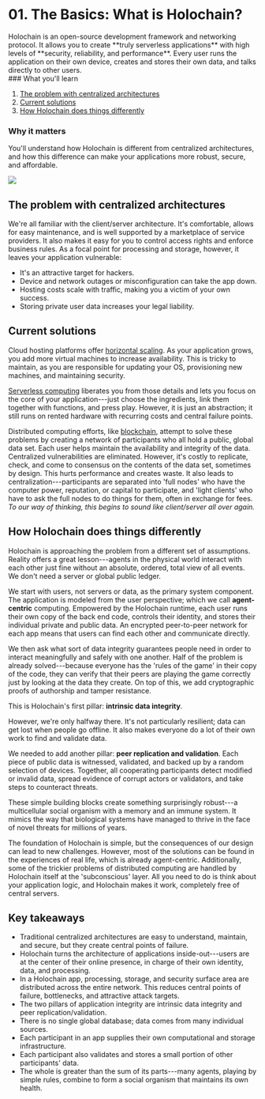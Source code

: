# 01. The Basics: What is Holochain?

<div class="coreconcepts-intro" markdown=1>
Holochain is an open-source development framework and networking protocol. It allows you to create **truly serverless applications** with high levels of **security, reliability, and performance**. Every user runs the application on their own device, creates and stores their own data, and talks directly to other users.
</div>

<div class="coreconcepts-orientation" markdown=1>
### <i class="fas fa-thunderstorm"></i> What you'll learn

1. [The problem with centralized architectures](#the-problem-with-centralized-architectures)
2. [Current solutions](#current-solutions)
3. [How Holochain does things differently](#how-holochain-does-things-differently)

### <i class="far fa-atom"></i> Why it matters

You'll understand how Holochain is different from centralized architectures, and how this difference can make your applications more robust, secure, and affordable.
</div>

![](https://i.imgur.com/lC0Ylue.png)

## The problem with centralized architectures

We're all familiar with the client/server architecture. It's comfortable, allows for easy maintenance, and is well supported by a marketplace of service providers. It also makes it easy for you to control access rights and enforce business rules. As a focal point for processing and storage, however, it leaves your application vulnerable:

* It's an attractive target for hackers.
* Device and network outages or misconfiguration can take the app down.
* Hosting costs scale with traffic, making you a victim of your own success.
* Storing private user data increases your legal liability.

## Current solutions

Cloud hosting platforms offer [horizontal scaling](https://en.wikipedia.org/wiki/Scalability#Horizontal). As your application grows, you add more virtual machines to increase availability. This is tricky to maintain, as you are responsible for updating your OS, provisioning new machines, and maintaining security.

[Serverless computing](https://en.wikipedia.org/wiki/Serverless_computing) liberates you from those details and lets you focus on the core of your application---just choose the ingredients, link them together with functions, and press play. However, it is just an abstraction; it still runs on rented hardware with recurring costs and central failure points.

Distributed computing efforts, like [blockchain](https://en.wikipedia.org/wiki/Blockchain), attempt to solve these problems by creating a network of participants who all hold a public, global data set. Each user helps maintain the availability and integrity of the data. Centralized vulnerabilities are eliminated. However, it's costly to replicate, check, and come to consensus on the contents of the data set, sometimes by design. This hurts performance and creates waste. It also leads to centralization---participants are separated into 'full nodes' who have the computer power, reputation, or capital to participate, and 'light clients' who have to ask the full nodes to do things for them, often in exchange for fees. _To our way of thinking, this begins to sound like client/server all over again._

## How Holochain does things differently

Holochain is approaching the problem from a different set of assumptions. Reality offers a great lesson---agents in the physical world interact with each other just fine without an absolute, ordered, total view of all events. We don't need a server or global public ledger.

We start with users, not servers or data, as the primary system component. The application is modeled from the user perspective; which we call **agent-centric** computing. Empowered by the Holochain runtime, each user runs their own copy of the back end code, controls their identity, and stores their individual private and public data. An encrypted peer-to-peer network for each app means that users can find each other and communicate directly.

We then ask what sort of data integrity guarantees people need in order to interact meaningfully and safely with one another. Half of the problem is already solved---because everyone has the 'rules of the game' in their copy of the code, they can verify that their peers are playing the game correctly just by looking at the data they create. On top of this, we add cryptographic proofs of authorship and tamper resistance.

This is Holochain's first pillar: **intrinsic data integrity**.

However, we're only halfway there. It's not particularly resilient; data can get lost when people go offline. It also makes everyone do a lot of their own work to find and validate data.

We needed to add another pillar: **peer replication and validation**. Each piece of public data is witnessed, validated, and backed up by a random selection of devices. Together, all cooperating participants detect modified or invalid data, spread evidence of corrupt actors or validators, and take steps to counteract threats.

These simple building blocks create something surprisingly robust---a multicellular social organism with a memory and an immune system. It mimics the way that biological systems have managed to thrive in the face of novel threats for millions of years.

The foundation of Holochain is simple, but the consequences of our design can lead to new challenges. However, most of the solutions can be found in the experiences of real life, which is already agent-centric. Additionally, some of the trickier problems of distributed computing are handled by Holochain itself at the 'subconscious' layer. All you need to do is think about your application logic, and Holochain makes it work, completely free of central servers.

## Key takeaways

* Traditional centralized architectures are easy to understand, maintain, and secure, but they create central points of failure.
* Holochain turns the architecture of applications inside-out---users are at the center of their online presence, in charge of their own identity, data, and processing.
* In a Holochain app, processing, storage, and security surface area are distributed across the entire network. This reduces central points of failure, bottlenecks, and attractive attack targets.
* The two pillars of application integrity are intrinsic data integrity and peer replication/validation.
* There is no single global database; data comes from many individual sources.
* Each participant in an app supplies their own computational and storage infrastructure.
* Each participant also validates and stores a small portion of other participants' data.
* The whole is greater than the sum of its parts---many agents, playing by simple rules, combine to form a social organism that maintains its own health.
